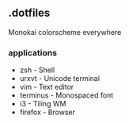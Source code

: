## .dotfiles ##

Monokai colorscheme everywhere

### applications ###
* zsh - Shell
* urxvt - Unicode terminal
* vim - Text editor
* terminus - Monospaced font
* i3 - Tiling WM
* firefox - Browser
